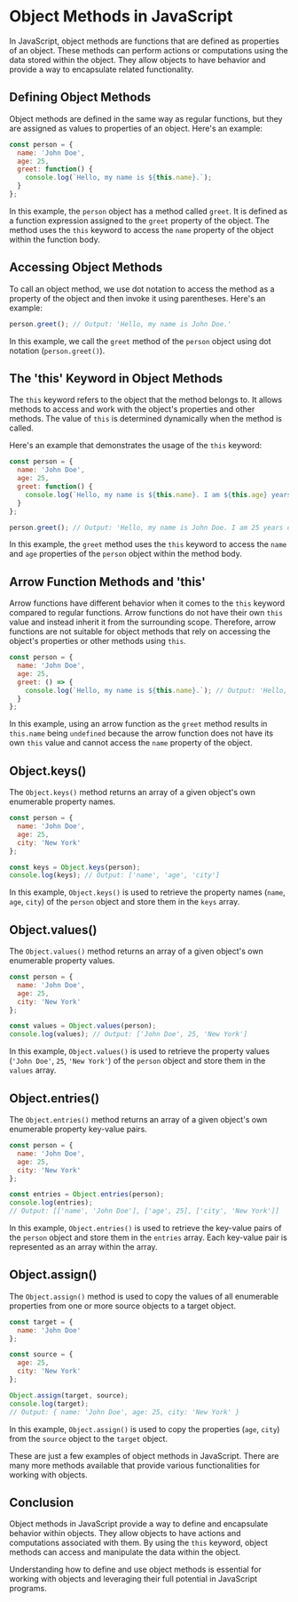 # **Object Methods in JavaScript**

In JavaScript, object methods are functions that are defined as properties of an object. These methods can perform actions or computations using the data stored within the object. They allow objects to have behavior and provide a way to encapsulate related functionality.

## **Defining Object Methods**

Object methods are defined in the same way as regular functions, but they are assigned as values to properties of an object. Here's an example:

```javascript
const person = {
  name: 'John Doe',
  age: 25,
  greet: function() {
    console.log(`Hello, my name is ${this.name}.`);
  }
};
```

In this example, the `person` object has a method called `greet`. It is defined as a function expression assigned to the `greet` property of the object. The method uses the `this` keyword to access the `name` property of the object within the function body.

## **Accessing Object Methods**

To call an object method, we use dot notation to access the method as a property of the object and then invoke it using parentheses. Here's an example:

```javascript
person.greet(); // Output: 'Hello, my name is John Doe.'
```

In this example, we call the `greet` method of the `person` object using dot notation (`person.greet()`).

## **The 'this' Keyword in Object Methods**

The `this` keyword refers to the object that the method belongs to. It allows methods to access and work with the object's properties and other methods. The value of `this` is determined dynamically when the method is called.

Here's an example that demonstrates the usage of the `this` keyword:

```javascript
const person = {
  name: 'John Doe',
  age: 25,
  greet: function() {
    console.log(`Hello, my name is ${this.name}. I am ${this.age} years old.`);
  }
};

person.greet(); // Output: 'Hello, my name is John Doe. I am 25 years old.'
```

In this example, the `greet` method uses the `this` keyword to access the `name` and `age` properties of the `person` object within the method body.

## **Arrow Function Methods and 'this'**

Arrow functions have different behavior when it comes to the `this` keyword compared to regular functions. Arrow functions do not have their own `this` value and instead inherit it from the surrounding scope. Therefore, arrow functions are not suitable for object methods that rely on accessing the object's properties or other methods using `this`.

```javascript
const person = {
  name: 'John Doe',
  age: 25,
  greet: () => {
    console.log(`Hello, my name is ${this.name}.`); // Output: 'Hello, my name is undefined.'
  }
};
```

In this example, using an arrow function as the `greet` method results in `this.name` being `undefined` because the arrow function does not have its own `this` value and cannot access the `name` property of the object.

## **Object.keys()**

The `Object.keys()` method returns an array of a given object's own enumerable property names.

```javascript
const person = {
  name: 'John Doe',
  age: 25,
  city: 'New York'
};

const keys = Object.keys(person);
console.log(keys); // Output: ['name', 'age', 'city']
```

In this example, `Object.keys()` is used to retrieve the property names (`name`, `age`, `city`) of the `person` object and store them in the `keys` array.

## **Object.values()**

The `Object.values()` method returns an array of a given object's own enumerable property values.

```javascript
const person = {
  name: 'John Doe',
  age: 25,
  city: 'New York'
};

const values = Object.values(person);
console.log(values); // Output: ['John Doe', 25, 'New York']
```

In this example, `Object.values()` is used to retrieve the property values (`'John Doe'`, `25`, `'New York'`) of the `person` object and store them in the `values` array.

## **Object.entries()**

The `Object.entries()` method returns an array of a given object's own enumerable property key-value pairs.

```javascript
const person = {
  name: 'John Doe',
  age: 25,
  city: 'New York'
};

const entries = Object.entries(person);
console.log(entries);
// Output: [['name', 'John Doe'], ['age', 25], ['city', 'New York']]
```

In this example, `Object.entries()` is used to retrieve the key-value pairs of the `person` object and store them in the `entries` array. Each key-value pair is represented as an array within the array.

## **Object.assign()**

The `Object.assign()` method is used to copy the values of all enumerable properties from one or more source objects to a target object.

```javascript
const target = {
  name: 'John Doe'
};

const source = {
  age: 25,
  city: 'New York'
};

Object.assign(target, source);
console.log(target);
// Output: { name: 'John Doe', age: 25, city: 'New York' }
```

In this example, `Object.assign()` is used to copy the properties (`age`, `city`) from the `source` object to the `target` object.

These are just a few examples of object methods in JavaScript. There are many more methods available that provide various functionalities for working with objects.

## **Conclusion**

Object methods in JavaScript provide a way to define and encapsulate behavior within objects. They allow objects to have actions and computations associated with them. By using the `this` keyword, object methods can access and manipulate the data within the object.

Understanding how to define and use object methods is essential for working with objects and leveraging their full potential in JavaScript programs.
